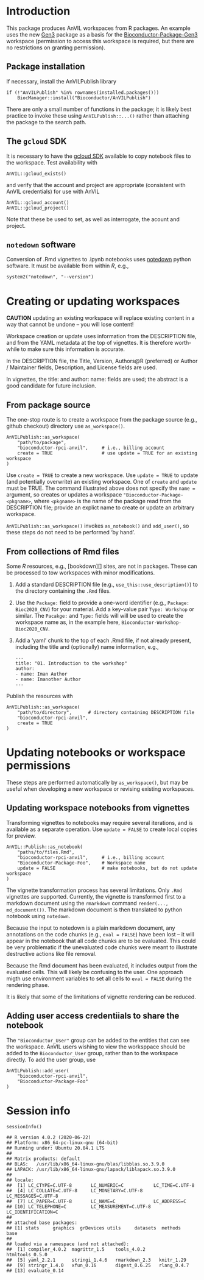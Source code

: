 Introduction
============

This package produces AnVIL workspaces from R packages. An example uses
the new [Gen3](https://github.com/Bioconductor/Gen3) package as a basis
for the
[Bioconductor-Package-Gen3](https://anvil.terra.bio/#workspaces/bioconductor-rpci-anvil/Bioconductor-Package-Gen3)
workspace (permission to access this workspace is required, but there
are no restrictions on granting permission).

Package installation
--------------------

If necessary, install the AnVILPublish library

    if (!"AnVILPublish" %in% rownames(installed.packages()))
        BiocManager::install("Bioconductor/AnVILPublish")

There are only a small number of functions in the package; it is likely
best practice to invoke these using `AnVILPublish::...()` rather than
attaching the package to the search path.

The `gcloud` SDK
----------------

It is necessary to have the [gcloud SDK](https://cloud.google.com/sdk)
available to copy notebook files to the workspace. Test availability
with

    AnVIL::gcloud_exists()

and verify that the account and project are appropriate (consistent with
AnVIL credentials) for use with AnVIL

    AnVIL::gcloud_account()
    AnVIL::gcloud_project()

Note that these be used to set, as well as interrogate, the acount and
project.

`notedown` software
-------------------

Conversion of .Rmd vignettes to .ipynb notebooks uses
[notedown](https://github.com/aaren/notedown) python software. It must
be available from within *R*, e.g.,

    system2("notedown", "--version")

Creating or updating workspaces
===============================

**CAUTION** updating an existing workspace will replace existing content
in a way that cannot be undone – you will lose content!

Workspace creation or update uses information from the DESCRIPTION file,
and from the YAML metadata at the top of vignettes. It is therefore
worth-while to make sure this information is accurate.

In the DESCRIPTION file, the Title, Version, Authors@R (preferred) or
Author / Maintainer fields, Description, and License fields are used.

In vignettes, the title: and author: name: fields are used; the abstract
is a good candidate for future inclusion.

From package source
-------------------

The one-stop route is to create a workspace from the package source
(e.g., github checkout) directory use `as_workspace()`.

    AnVILPublish::as_workspace(
        "path/to/package",
        "bioconductor-rpci-anvil",     # i.e., billing account
        create = TRUE                  # use update = TRUE for an existing workspace
    )

Use `create = TRUE` to create a new workspace. Use `update = TRUE` to
update (and potentially overwrite) an existing workspace. One of
`create` and `update` must be TRUE. The command illustrated above does
not specify the `name =` argument, so creates or updates a workspace
`"Bioconductor-Package-<pkgname>`, where `<pkgname>` is the name of the
package read from the DESCRIPTION file; provide an explict name to
create or update an arbitrary workspace.

`AnVILPublish::as_workspace()` invokes `as_notebook()` and `add_user()`,
so these steps do not need to be performed ‘by hand’.

From collections of Rmd files
-----------------------------

Some *R* resources, e.g., \[bookdown\]\[\] sites, are not in packages.
These can be processed to tow workspaces with minor modifications.

1.  Add a standard DESCRIPTION file (e.g.,
    `use_this::use_description()`) to the directory containing the
    `.Rmd` files.

2.  Use the `Package:` field to provide a one-word identifier (e.g.,
    `Package: Bioc2020_CNV`) for your material. Add a key-value pair
    `Type: Workshop` or similar. The `Pacakge:` and `Type:` fields will
    will be used to create the workspace name as, in the example here,
    `Bioconductor-Workshop-Bioc2020_CNV`.

3.  Add a ‘yaml’ chunk to the top of each .Rmd file, if not already
    present, including the title and (optionally) name information,
    e.g.,

        ---
        title: "01. Introduction to the workshop"
        author:
        - name: Iman Author
        - name: Imanother Author
        ---

Publish the resources with

    AnVILPublish::as_workspace(
        "path/to/directory",      # directory containing DESCRIPTION file
        "bioconductor-rpci-anvil",
        create = TRUE
    )

Updating notebooks or workspace permissions
===========================================

These steps are performed automatically by `as_workspace()`, but may be
useful when developing a new workspace or revising existing workspaces.

Updating workspace notebooks from vignettes
-------------------------------------------

Transforming vignettes to notebooks may require several iterations, and
is available as a separate operation. Use `update = FALSE` to create
local copies for preview.

    AnVIL::Publish::as_notebook(
        "paths/to/files.Rmd",
        "bioconductor-rpci-anvil",     # i.e., billing account
        "Bioconductor-Package-Foo",    # Workspace name
        update = FALSE                 # make notebooks, but do not update workspace
    )

The vignette transformation process has several limitations. Only `.Rmd`
vignettes are supported. Currently, the vignette is transformed first to
a markdown document using the `rmarkdown` command
`render(..., md_document())`. The markdown document is then translated
to python notebook using `notedown`.

Because the input to notedown is a plain markdown document, any
annotations on the code chunks (e.g., `eval = FALSE`) have been lost –
it will appear in the notebook that all code chunks are to be evaluated.
This could be very problematic if the unevaluated code chunks were meant
to illustrate destructive actions like file removal.

Because the Rmd document has been evaluated, it includes output from the
evaluated cells. This will likely be confusing to the user. One approach
migth use environment variables to set all cells to `eval = FALSE`
during the rendering phase.

It is likely that some of the limitations of vignette rendering can be
reduced.

Adding user access credentiials to share the notebook
-----------------------------------------------------

The `"Bioconductor_User"` group can be added to the entities that can
see the workspace. AnVIL users wishing to view the worksppace should be
added to the `Bioconductor_User` group, rather than to the workspace
directly. To add the user group, use

    AnVILPublish::add_user(
        "bioconductor-rpci-anvil",
        "Bioconductor-Package-Foo"
    )

Session info
============

    sessionInfo()

    ## R version 4.0.2 (2020-06-22)
    ## Platform: x86_64-pc-linux-gnu (64-bit)
    ## Running under: Ubuntu 20.04.1 LTS
    ## 
    ## Matrix products: default
    ## BLAS:   /usr/lib/x86_64-linux-gnu/blas/libblas.so.3.9.0
    ## LAPACK: /usr/lib/x86_64-linux-gnu/lapack/liblapack.so.3.9.0
    ## 
    ## locale:
    ##  [1] LC_CTYPE=C.UTF-8       LC_NUMERIC=C           LC_TIME=C.UTF-8       
    ##  [4] LC_COLLATE=C.UTF-8     LC_MONETARY=C.UTF-8    LC_MESSAGES=C.UTF-8   
    ##  [7] LC_PAPER=C.UTF-8       LC_NAME=C              LC_ADDRESS=C          
    ## [10] LC_TELEPHONE=C         LC_MEASUREMENT=C.UTF-8 LC_IDENTIFICATION=C   
    ## 
    ## attached base packages:
    ## [1] stats     graphics  grDevices utils     datasets  methods   base     
    ## 
    ## loaded via a namespace (and not attached):
    ##  [1] compiler_4.0.2  magrittr_1.5    tools_4.0.2     htmltools_0.5.0
    ##  [5] yaml_2.2.1      stringi_1.4.6   rmarkdown_2.3   knitr_1.29     
    ##  [9] stringr_1.4.0   xfun_0.16       digest_0.6.25   rlang_0.4.7    
    ## [13] evaluate_0.14
